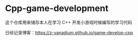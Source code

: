 # Cpp-game-development

这个仓库用来储存本人在学习 C++ 开发小游戏时候编写的学习代码

日经记录博客：https://z-vanadium.github.io/game-develop-cpp
